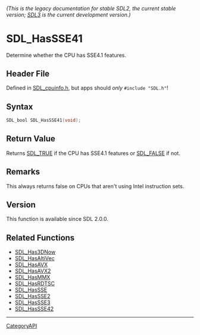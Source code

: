###### (This is the legacy documentation for stable SDL2, the current stable version; [SDL3](https://wiki.libsdl.org/SDL3/) is the current development version.)
# SDL_HasSSE41

Determine whether the CPU has SSE4.1 features.

## Header File

Defined in [SDL_cpuinfo.h](https://github.com/libsdl-org/SDL/blob/SDL2/include/SDL_cpuinfo.h), but apps should _only_ `#include "SDL.h"`!

## Syntax

```c
SDL_bool SDL_HasSSE41(void);

```

## Return Value

Returns [SDL_TRUE](SDL_TRUE) if the CPU has SSE4.1 features or
[SDL_FALSE](SDL_FALSE) if not.

## Remarks

This always returns false on CPUs that aren't using Intel instruction sets.

## Version

This function is available since SDL 2.0.0.

## Related Functions

* [SDL_Has3DNow](SDL_Has3DNow)
* [SDL_HasAltiVec](SDL_HasAltiVec)
* [SDL_HasAVX](SDL_HasAVX)
* [SDL_HasAVX2](SDL_HasAVX2)
* [SDL_HasMMX](SDL_HasMMX)
* [SDL_HasRDTSC](SDL_HasRDTSC)
* [SDL_HasSSE](SDL_HasSSE)
* [SDL_HasSSE2](SDL_HasSSE2)
* [SDL_HasSSE3](SDL_HasSSE3)
* [SDL_HasSSE42](SDL_HasSSE42)

----
[CategoryAPI](CategoryAPI)

